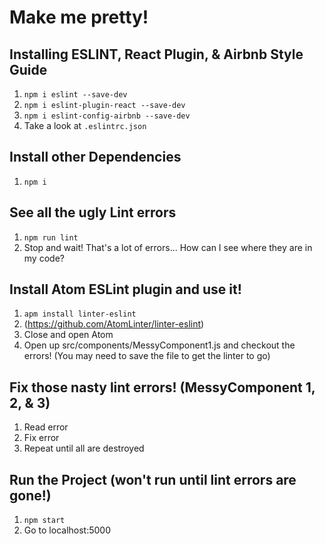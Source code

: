 # Make me pretty!

## Installing ESLINT, React Plugin, & Airbnb Style Guide
1. `npm i eslint --save-dev`
2. `npm i eslint-plugin-react --save-dev`
3. `npm i eslint-config-airbnb --save-dev`
4. Take a look at `.eslintrc.json`

## Install other Dependencies
1. `npm i`

## See all the ugly Lint errors
1. `npm run lint`
2. Stop and wait! That's a lot of errors... How can I see where they are in my code?

## Install Atom ESLint plugin and use it!
1. `apm install linter-eslint`
2. (https://github.com/AtomLinter/linter-eslint)
3. Close and open Atom
4. Open up src/components/MessyComponent1.js and checkout the errors! (You may need to save the file to get the linter to go)

## Fix those nasty lint errors! (MessyComponent 1, 2, & 3)
1. Read error
2. Fix error
3. Repeat until all are destroyed

## Run the Project (won't run until lint errors are gone!)
1. `npm start`
2. Go to localhost:5000
